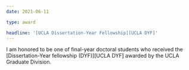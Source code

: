 ```yaml
---
date: 2021-06-11

type: award

headline: '[UCLA Dissertation-Year Fellowship][UCLA DYF]'
---
```


I am honored to be one of final-year doctoral students
who received the [Dissertation-Year fellowship (DYF)][UCLA DYF]
awarded by the UCLA Graduate Division.